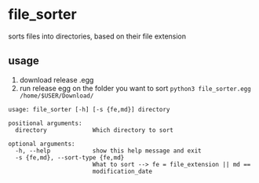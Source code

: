 # file_sorter
sorts files into directories, based on their file extension

## usage
1. download release .egg  
2. run release egg on the folder you want to sort `python3 file_sorter.egg /home/$USER/Download/`

```
usage: file_sorter [-h] [-s {fe,md}] directory

positional arguments:
  directory             Which directory to sort

optional arguments:
  -h, --help            show this help message and exit
  -s {fe,md}, --sort-type {fe,md}
                        What to sort --> fe = file_extension || md ==
                        modification_date
```